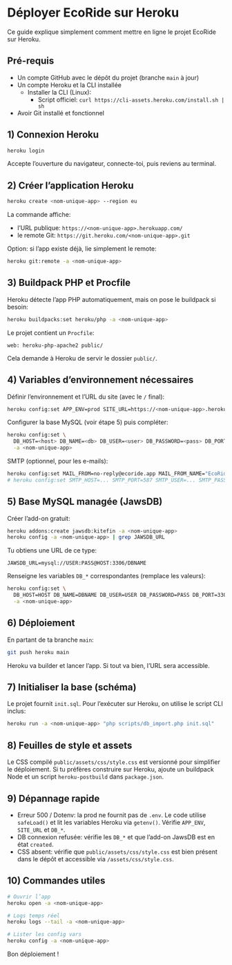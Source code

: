 # Déployer EcoRide sur Heroku

Ce guide explique simplement comment mettre en ligne le projet EcoRide sur Heroku.

## Pré-requis

-   Un compte GitHub avec le dépôt du projet (branche `main` à jour)
-   Un compte Heroku et la CLI installée
    -   Installer la CLI (Linux):
        -   Script officiel: `curl https://cli-assets.heroku.com/install.sh | sh`
-   Avoir Git installé et fonctionnel

## 1) Connexion Heroku

```bash
heroku login
```

Accepte l’ouverture du navigateur, connecte-toi, puis reviens au terminal.

## 2) Créer l’application Heroku

```bash
heroku create <nom-unique-app> --region eu
```

La commande affiche:

-   l’URL publique: `https://<nom-unique-app>.herokuapp.com/`
-   le remote Git: `https://git.heroku.com/<nom-unique-app>.git`

Option: si l’app existe déjà, lie simplement le remote:

```bash
heroku git:remote -a <nom-unique-app>
```

## 3) Buildpack PHP et Procfile

Heroku détecte l’app PHP automatiquement, mais on pose le buildpack si besoin:

```bash
heroku buildpacks:set heroku/php -a <nom-unique-app>
```

Le projet contient un `Procfile`:

```
web: heroku-php-apache2 public/
```

Cela demande à Heroku de servir le dossier `public/`.

## 4) Variables d’environnement nécessaires

Définir l’environnement et l’URL du site (avec le `/` final):

```bash
heroku config:set APP_ENV=prod SITE_URL=https://<nom-unique-app>.herokuapp.com/ -a <nom-unique-app>
```

Configurer la base MySQL (voir étape 5) puis compléter:

```bash
heroku config:set \
  DB_HOST=<host> DB_NAME=<db> DB_USER=<user> DB_PASSWORD=<pass> DB_PORT=3306 \
  -a <nom-unique-app>
```

SMTP (optionnel, pour les e-mails):

```bash
heroku config:set MAIL_FROM=no-reply@ecoride.app MAIL_FROM_NAME="EcoRide" -a <nom-unique-app>
# heroku config:set SMTP_HOST=... SMTP_PORT=587 SMTP_USER=... SMTP_PASS=... SMTP_SECURE=tls -a <nom-unique-app>
```

## 5) Base MySQL managée (JawsDB)

Créer l’add-on gratuit:

```bash
heroku addons:create jawsdb:kitefin -a <nom-unique-app>
heroku config -a <nom-unique-app> | grep JAWSDB_URL
```

Tu obtiens une URL de ce type:

```
JAWSDB_URL=mysql://USER:PASS@HOST:3306/DBNAME
```

Renseigne les variables `DB_*` correspondantes (remplace les valeurs):

```bash
heroku config:set \
  DB_HOST=HOST DB_NAME=DBNAME DB_USER=USER DB_PASSWORD=PASS DB_PORT=3306 \
  -a <nom-unique-app>
```

## 6) Déploiement

En partant de ta branche `main`:

```bash
git push heroku main
```

Heroku va builder et lancer l’app. Si tout va bien, l’URL sera accessible.

## 7) Initialiser la base (schéma)

Le projet fournit `init.sql`. Pour l’exécuter sur Heroku, on utilise le script CLI inclus:

```bash
heroku run -a <nom-unique-app> "php scripts/db_import.php init.sql"
```

## 8) Feuilles de style et assets

Le CSS compilé `public/assets/css/style.css` est versionné pour simplifier le déploiement. Si tu préfères construire sur Heroku, ajoute un buildpack Node et un script `heroku-postbuild` dans `package.json`.

## 9) Dépannage rapide

-   Erreur 500 / Dotenv: la prod ne fournit pas de `.env`. Le code utilise `safeLoad()` et lit les variables Heroku via `getenv()`. Vérifie `APP_ENV`, `SITE_URL` et `DB_*`.
-   DB connexion refusée: vérifie les `DB_*` et que l’add-on JawsDB est en état `created`.
-   CSS absent: vérifie que `public/assets/css/style.css` est bien présent dans le dépôt et accessible via `/assets/css/style.css`.

## 10) Commandes utiles

```bash
# Ouvrir l’app
heroku open -a <nom-unique-app>

# Logs temps réel
heroku logs --tail -a <nom-unique-app>

# Lister les config vars
heroku config -a <nom-unique-app>
```

Bon déploiement !
